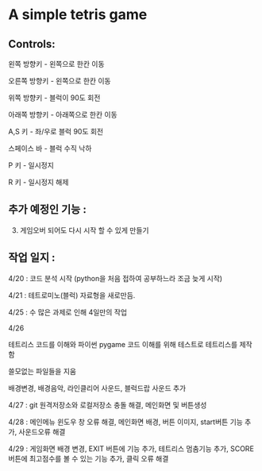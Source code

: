 A simple tetris game
====================

Controls:
---------

왼쪽 방향키 - 왼쪽으로 한칸 이동

오른쪽 방향키 - 왼쪽으로 한칸 이동

위쪽 방향키 - 블럭이 90도 회전

아래쪽 방향키 - 아래쪽으로 한칸 이동

A,S 키 - 좌/우로 블럭 90도 회전

스페이스 바 - 블럭 수직 낙하

P 키 - 일시정지

R 키 - 일시정지 해제

추가 예정인 기능 :
---------

3. 게임오버 되어도 다시 시작 할 수 있게 만들기

작업 일지 :
---------

4/20 : 코드 분석 시작 (python을 처음 접하여 공부하느라 조금 늦게 시작)

4/21 : 테트로미노(블럭) 자료형을 새로만듬.

4/25 : 수 많은 과제로 인해 4일만의 작업

4/26

테트리스 코드를 이해와 파이썬 pygame 코드 이해를 위해 테스트로 테트리스를 제작함

쓸모없는 파일들을 지움

배경변경, 배경음악, 라인클리어 사운드, 블럭드랍 사운드 추가

4/27 : git 원격저장소와 로컬저장소 충돌 해결, 메인화면 및 버튼생성

4/28 : 메인메뉴 윈도우 창 오류 해결, 메인화면 배경, 버튼 이미지, start버튼 기능 추가, 사운드오류 해결

4/29 : 게임화면 배경 변경, EXIT 버튼에 기능 추가, 테트리스 멈춤기능 추가, 
SCORE 버튼에 최고점수를 볼 수 있는 기능 추가, 클릭 오류 해결